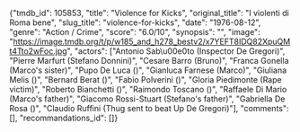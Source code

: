 {"tmdb_id": 105853, "title": "Violence for Kicks", "original_title": "I violenti di Roma bene", "slug_title": "violence-for-kicks", "date": "1976-08-12", "genre": "Action / Crime", "score": "6.0/10", "synopsis": "", "image": "https://image.tmdb.org/t/p/w185_and_h278_bestv2/x7YEFT8IDQ82XpuQMt4Tto2wFoc.jpg", "actors": ["Antonio Sab\u00e0to (Inspector De Gregori)", "Pierre Marfurt (Stefano Donnini)", "Cesare Barro (Bruno)", "Franca Gonella (Marco's sister)", "Pupo De Luca ()", "Gianluca Farnese (Marco)", "Giuliana Melis ()", "Bernard Berat ()", "Fabio Polverini ()", "Gloria Piedimonte (Rape victim)", "Roberto Bianchetti ()", "Raimondo Toscano ()", "Raffaele Di Mario (Marco's father)", "Giacomo Rossi-Stuart (Stefano's father)", "Gabriella De Rosa ()", "Claudio Ruffini (Thug sent to beat Up De Gregori)"], "comments": [], "recommandations_id": []}